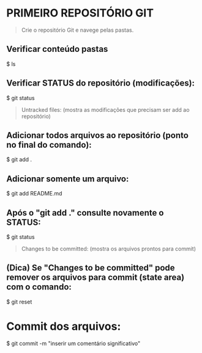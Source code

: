 # PRIMEIRO REPOSITÓRIO GIT
> Crie o repositório Git e navege pelas pastas.

## Verificar conteúdo pastas
$ ls

## Verificar STATUS do repositório (modificações):
$ git status
> Untracked files: (mostra as modificações que precisam ser add ao repositório)

## Adicionar todos arquivos ao repositório (ponto no final do comando):
$ git add .

## Adicionar somente um arquivo:
$ git add README.md

## Após o "git add ." consulte novamente o STATUS:
$ git status
> Changes to be committed: (mostra os arquivos prontos para commit)

## (Dica) Se "Changes to be committed" pode remover os arquivos para commit (state area) com o comando:
$ git reset

# Commit dos arquivos:
$ git commit -m "inserir um comentário significativo"





